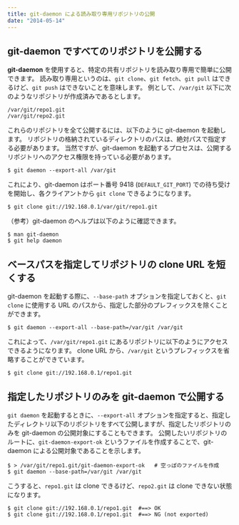 ```yaml
---
title: git-daemon による読み取り専用リポジトリの公開
date: "2014-05-14"
---
```


git-daemon ですべてのリポジトリを公開する
---

**git-daemon** を使用すると、特定の共有リポジトリを読み取り専用で簡単に公開できます。
読み取り専用というのは、`git clone`、`git fetch`、`git pull` はできるけど、`git push` はできないことを意味します。
例として、`/var/git` 以下に次のようなリポジトリが作成済みであるとします。

```
/var/git/repo1.git
/var/git/repo2.git
```

これらのリポジトリを全て公開するには、以下のように git-daemon を起動します。
リポジトリの格納されているディレクトリのパスは、絶対パスで指定する必要があります。
当然ですが、git-daemon を起動するプロセスは、公開するリポジトリへのアクセス権限を持っている必要があります。

```
$ git daemon --export-all /var/git
```

これにより、git-daemon はポート番号 9418 (`DEFAULT_GIT_PORT`) での待ち受けを開始し、各クライアントから `git clone` できるようになります。

```
$ git clone git://192.168.0.1/var/git/repo1.git
```

（参考）git-daemon のヘルプは以下のように確認できます。

```
$ man git-daemon
$ git help daemon
```


ベースパスを指定してリポジトリの clone URL を短くする
----

git-daemon を起動する際に、`--base-path` オプションを指定しておくと、`git clone` に使用する URL のパスから、指定した部分のプレフィックスを除くことができます。

```
$ git daemon --export-all --base-path=/var/git /var/git
```

これによって、`/var/git/repo1.git` にあるリポジトリに以下のようにアクセスできるようになります。
clone URL から、`/var/git` というプレフィックスを省略することができています。

```
$ git clone git://192.168.0.1/repo1.git
```


指定したリポジトリのみを git-daemon で公開する
----

`git daemon` を起動するときに、`--export-all` オプションを指定すると、指定したディレクトリ以下のリポジトリをすべて公開しますが、指定したリポジトリのみを git-daemon の公開対象にすることもできます。
公開したいリポジトリのルートに、`git-daemon-export-ok` というファイルを作成することで、git-daemon による公開対象であることを示します。

```
$ > /var/git/repo1.git/git-daemon-export-ok   # 空っぽのファイルを作成
$ git daemon --base-path=/var/git /var/git
```

こうすると、`repo1.git` は clone できるけど、`repo2.git` は clone できない状態になります。

```
$ git clone git://192.168.0.1/repo1.git  #==> OK
$ git clone git://192.168.0.1/repo1.git  #==> NG (not exported)
```

